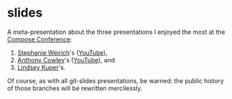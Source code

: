 slides
======

A meta-presentation about the three presentations I enjoyed the most at the [Compose Conference](http://www.composeconference.org):

1. [Stephanie Weirich](https://github.com/sweirich)'s ([YouTube](https://www.youtube.com/watch?v=6klfKLBnz9k)),
1. [Anthony Cowley](https://github.com/acowley)'s ([YouTube](https://www.youtube.com/watch?v=2-JFkv9-JOQ)), and
1. [Lindsey Kuper](https://github.com/lkuper)'s.

Of course, as with all git-slides presentations, be warned: the public history of those branches will be rewritten mercilessly.
